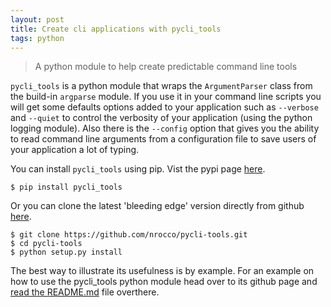 ```yaml
---
layout: post
title: Create cli applications with pycli_tools
tags: python
---
```


> A python module to help create predictable command line tools

`pycli_tools` is a python module that wraps the `ArgumentParser` class from the
build-in `argparse` module. If you use it in your command line scripts you will
get some defaults options added to your application such as `--verbose` and
`--quiet` to control the verbosity of your application (using the python logging
module). Also there is the `--config` option that gives you the ability to read
command line arguments from a configuration file to save users of your
application a lot of typing.

<!-- more -->

You can install `pycli_tools` using pip. Vist the pypi page [here][pypi_page].

    $ pip install pycli_tools

Or you can clone the latest 'bleeding edge' version directly from github
[here][github_page].

    $ git clone https://github.com/nrocco/pycli-tools.git
    $ cd pycli-tools
    $ python setup.py install


The best way to illustrate its usefulness is by example.
For an example on how to use the pycli_tools python module head over to its
github page and [read the README.md][github_page] file overthere.


[github_page]: https://github.com/nrocco/pycli-tools
[pypi_page]: https://pypi.python.org/pypi/pycli_tools
